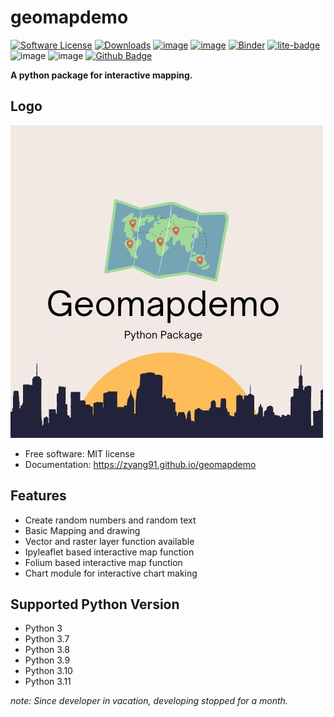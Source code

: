 # geomapdemo

[![Software License](https://img.shields.io/badge/license-MIT-green.svg)](LICENSE)
[![Downloads](https://static.pepy.tech/badge/geomapdemo)](https://pepy.tech/project/geomapdemo)
[![image](https://img.shields.io/pypi/v/geomapdemo.svg)](https://pypi.python.org/pypi/geomapdemo)
[![image](https://img.shields.io/conda/vn/conda-forge/geomapdemo.svg)](https://anaconda.org/conda-forge/geomapdemo)
[![Binder](https://mybinder.org/badge_logo.svg)](https://mybinder.org/v2/gh/zyang91/geomapdemo/HEAD)
[![lite-badge](https://jupyterlite.rtfd.io/en/latest/_static/badge.svg)](https://zyang91.github.io/geomapdemo-jupyter-lite/)
![image](https://github.com/zyang91/geomapdemo/workflows/docs/badge.svg)
![image](https://github.com/zyang91/geomapdemo/workflows/build/badge.svg)
[![Github Badge](https://img.shields.io/badge/Github-Repo-yellow)](https://github.com/zyang91/geomapdemo)

**A python package for interactive mapping.**


## Logo

![Logo](docs/logo/logo.jpg)

- Free software: MIT license
- Documentation: https://zyang91.github.io/geomapdemo
    

## Features

-   Create random numbers and random text
-   Basic Mapping and drawing
-   Vector and raster layer function available
-   Ipyleaflet based interactive map function
-   Folium based interactive map function
-   Chart module for interactive chart making


## Supported Python Version
- Python 3
- Python 3.7
- Python 3.8
- Python 3.9
- Python 3.10
- Python 3.11

_note: Since developer in vacation, developing stopped for a month._
